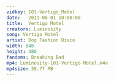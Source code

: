```yaml
---
vidkey: 101-Vertigo_Motel
date:   2011-08-01 10:00:00
title:  Vertigo Motel
creators: Luminosity
song: Vertigo Motel
artist: Dog Fashion Disco
width: 848
height: 480
fandoms: Breaking Bad
mp4: Luminosity-101-Vertigo-Motel.m4v
mp4size: 39.77 MB
---
```


  <div>
  
  </div>
  